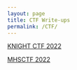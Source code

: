 ```yaml
---
layout: page
title: CTF Write-ups
permalink: /CTF/
---
```

[KNIGHT CTF 2022](http://p4rsz.me/CTF/knightctf-2022.html)

[MHSCTF 2022](http://p4rsz.me/CTF/mhsctf-2022.html)
